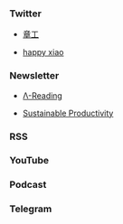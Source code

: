 ### Twitter

- [章工](https://twitter.com/435Hz)

- [happy xiao](https://twitter.com/coolXiao)

### Newsletter

- [Λ-Reading](https://rizime.substack.com/)

- [Sustainable Productivity](https://acacess.substack.com/)

### RSS

### YouTube

### Podcast

### Telegram